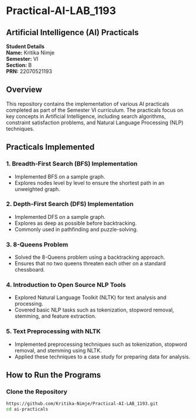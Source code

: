 # Practical-AI-LAB_1193

## Artificial Intelligence (AI) Practicals

**Student Details**  
**Name:** Kritika Nimje  
**Semester:** VI  
**Section:** B  
**PRN:** 22070521193  

## Overview
This repository contains the implementation of various AI practicals completed as part of the Semester VI curriculum. The practicals focus on key concepts in Artificial Intelligence, including search algorithms, constraint satisfaction problems, and Natural Language Processing (NLP) techniques.

## Practicals Implemented

### 1. Breadth-First Search (BFS) Implementation
- Implemented BFS on a sample graph.
- Explores nodes level by level to ensure the shortest path in an unweighted graph.

### 2. Depth-First Search (DFS) Implementation
- Implemented DFS on a sample graph.
- Explores as deep as possible before backtracking.
- Commonly used in pathfinding and puzzle-solving.

### 3. 8-Queens Problem
- Solved the 8-Queens problem using a backtracking approach.
- Ensures that no two queens threaten each other on a standard chessboard.

### 4. Introduction to Open Source NLP Tools
- Explored Natural Language Toolkit (NLTK) for text analysis and processing.
- Covered basic NLP tasks such as tokenization, stopword removal, stemming, and feature extraction.

### 5. Text Preprocessing with NLTK
- Implemented preprocessing techniques such as tokenization, stopword removal, and stemming using NLTK.
- Applied these techniques to a case study for preparing data for analysis.

## How to Run the Programs

### Clone the Repository
```bash
https://github.com/Kritika-Nimje/Practical-AI-LAB_1193.git
cd ai-practicals
